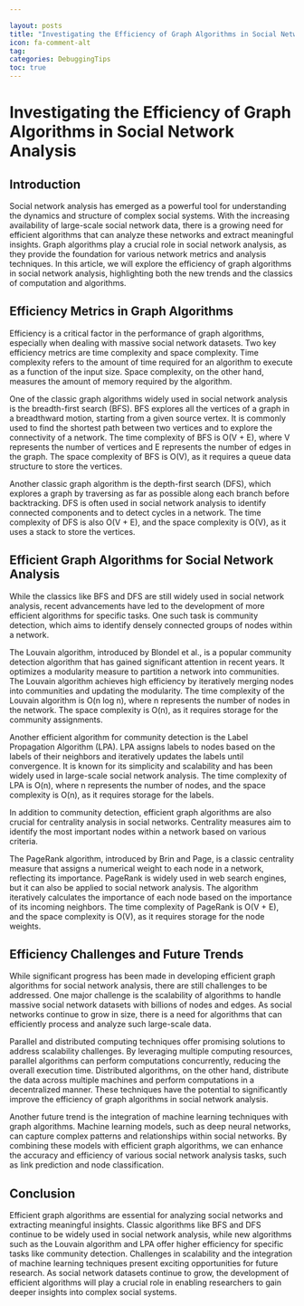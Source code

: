 ```yaml
---

layout: posts
title: "Investigating the Efficiency of Graph Algorithms in Social Network Analysis"
icon: fa-comment-alt
tag:      
categories: DebuggingTips
toc: true
---
```




# Investigating the Efficiency of Graph Algorithms in Social Network Analysis

## Introduction

Social network analysis has emerged as a powerful tool for understanding the dynamics and structure of complex social systems. With the increasing availability of large-scale social network data, there is a growing need for efficient algorithms that can analyze these networks and extract meaningful insights. Graph algorithms play a crucial role in social network analysis, as they provide the foundation for various network metrics and analysis techniques. In this article, we will explore the efficiency of graph algorithms in social network analysis, highlighting both the new trends and the classics of computation and algorithms.

## Efficiency Metrics in Graph Algorithms

Efficiency is a critical factor in the performance of graph algorithms, especially when dealing with massive social network datasets. Two key efficiency metrics are time complexity and space complexity. Time complexity refers to the amount of time required for an algorithm to execute as a function of the input size. Space complexity, on the other hand, measures the amount of memory required by the algorithm.

One of the classic graph algorithms widely used in social network analysis is the breadth-first search (BFS). BFS explores all the vertices of a graph in a breadthward motion, starting from a given source vertex. It is commonly used to find the shortest path between two vertices and to explore the connectivity of a network. The time complexity of BFS is O(V + E), where V represents the number of vertices and E represents the number of edges in the graph. The space complexity of BFS is O(V), as it requires a queue data structure to store the vertices.

Another classic graph algorithm is the depth-first search (DFS), which explores a graph by traversing as far as possible along each branch before backtracking. DFS is often used in social network analysis to identify connected components and to detect cycles in a network. The time complexity of DFS is also O(V + E), and the space complexity is O(V), as it uses a stack to store the vertices.

## Efficient Graph Algorithms for Social Network Analysis

While the classics like BFS and DFS are still widely used in social network analysis, recent advancements have led to the development of more efficient algorithms for specific tasks. One such task is community detection, which aims to identify densely connected groups of nodes within a network.

The Louvain algorithm, introduced by Blondel et al., is a popular community detection algorithm that has gained significant attention in recent years. It optimizes a modularity measure to partition a network into communities. The Louvain algorithm achieves high efficiency by iteratively merging nodes into communities and updating the modularity. The time complexity of the Louvain algorithm is O(n log n), where n represents the number of nodes in the network. The space complexity is O(n), as it requires storage for the community assignments.

Another efficient algorithm for community detection is the Label Propagation Algorithm (LPA). LPA assigns labels to nodes based on the labels of their neighbors and iteratively updates the labels until convergence. It is known for its simplicity and scalability and has been widely used in large-scale social network analysis. The time complexity of LPA is O(n), where n represents the number of nodes, and the space complexity is O(n), as it requires storage for the labels.

In addition to community detection, efficient graph algorithms are also crucial for centrality analysis in social networks. Centrality measures aim to identify the most important nodes within a network based on various criteria.

The PageRank algorithm, introduced by Brin and Page, is a classic centrality measure that assigns a numerical weight to each node in a network, reflecting its importance. PageRank is widely used in web search engines, but it can also be applied to social network analysis. The algorithm iteratively calculates the importance of each node based on the importance of its incoming neighbors. The time complexity of PageRank is O(V + E), and the space complexity is O(V), as it requires storage for the node weights.

## Efficiency Challenges and Future Trends

While significant progress has been made in developing efficient graph algorithms for social network analysis, there are still challenges to be addressed. One major challenge is the scalability of algorithms to handle massive social network datasets with billions of nodes and edges. As social networks continue to grow in size, there is a need for algorithms that can efficiently process and analyze such large-scale data.

Parallel and distributed computing techniques offer promising solutions to address scalability challenges. By leveraging multiple computing resources, parallel algorithms can perform computations concurrently, reducing the overall execution time. Distributed algorithms, on the other hand, distribute the data across multiple machines and perform computations in a decentralized manner. These techniques have the potential to significantly improve the efficiency of graph algorithms in social network analysis.

Another future trend is the integration of machine learning techniques with graph algorithms. Machine learning models, such as deep neural networks, can capture complex patterns and relationships within social networks. By combining these models with efficient graph algorithms, we can enhance the accuracy and efficiency of various social network analysis tasks, such as link prediction and node classification.

## Conclusion

Efficient graph algorithms are essential for analyzing social networks and extracting meaningful insights. Classic algorithms like BFS and DFS continue to be widely used in social network analysis, while new algorithms such as the Louvain algorithm and LPA offer higher efficiency for specific tasks like community detection. Challenges in scalability and the integration of machine learning techniques present exciting opportunities for future research. As social network datasets continue to grow, the development of efficient algorithms will play a crucial role in enabling researchers to gain deeper insights into complex social systems.